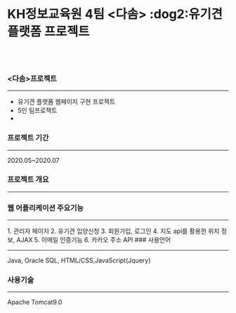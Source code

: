<br>

<h1> KH정보교육원 4팀 <다솜> :dog2:유기견 플랫폼 프로젝트 </h1>

<br>
<br>

### <다솜>프로젝트
<hr>
<ul>
  <li>유기견 플랫폼 웹페이지 구현 프로젝트</li>
  <li>5인 팀프로젝트</li>
  <li></li>
</ul> 
 
### 프로젝트 기간
<hr>
2020.05~2020.07

### 프로젝트 개요
<hr>


### 웹 어플리케이션 주요기능
<hr>
1. 관리자 페이지
2. 유기견 입양신청
3. 회원가입, 로그인
4. 지도 api를 활용한 위치 정보, AJAX 
5. 이메일 인증기능
6. 카카오  주소 API
### 사용언어
<hr>
Java, Oracle SQL, HTML/CSS,JavaScript(Jquery)

### 사용기술
<hr>
Apache Tomcat9.0



